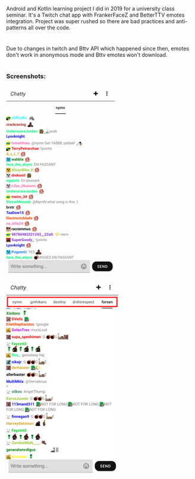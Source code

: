 Android and Kotlin learning project I did in 2019 for a university class seminar. It's a Twitch chat app with FrankerFaceZ and BetterTTV emotes integration. Project was super rushed so there are bad practices and anti-patterns all over the code.
#
Due to changes in twitch and Bttv API which happened since then, emotes don't work in anonymous mode and Bttv emotes won't download.
#
### Screenshots:

![plot](./screenshots/chat.png?raw=true "function")

![plot](./screenshots/multi_chat.png?raw=true "function")

